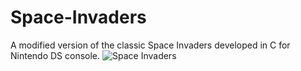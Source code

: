 # Space-Invaders
A modified version of the classic Space Invaders developed in C for Nintendo DS console.
![Space Invaders](https://user-images.githubusercontent.com/33251573/122644589-2ed30880-d116-11eb-82dd-f637af3c8a9d.PNG)

